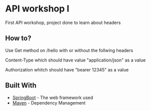 # API workshop I

First API workshop, project done to learn about headers

## How to?

Use Get method on /hello with or without the follwing headers

Content-Type which should have value "application/json" as a value

Authorization whitch should have "bearer 12345" as a value


## Built With

* [SpringBoot](https://spring.io/docs) - The web framework used
* [Maven](https://maven.apache.org/) - Dependency Management



